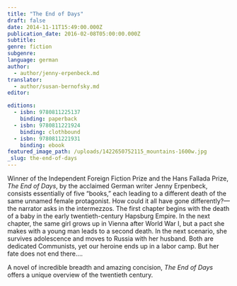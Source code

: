 ```yaml
---
title: "The End of Days"
draft: false
date: 2014-11-11T15:49:00.000Z
publication_date: 2016-02-08T05:00:00.000Z
subtitle:
genre: fiction
subgenre:
language: german
author:
  - author/jenny-erpenbeck.md
translator:
  - author/susan-bernofsky.md
editor:

editions:
  - isbn: 9780811225137
    binding: paperback
  - isbn: 9780811221924
    binding: clothbound
  - isbn: 9780811221931
    binding: ebook
featured_image_path: /uploads/1422650752115_mountains-1600w.jpg
_slug: the-end-of-days
---
```


Winner of the Independent Foreign Fiction Prize and the Hans Fallada Prize, _The End of Days_, by the acclaimed German writer Jenny Erpenbeck, consists essentially of five “books,” each leading to a different death of the same unnamed female protagonist. How could it all have gone differently?—the narrator asks in the intermezzos. The first chapter begins with the death of a baby in the early twentieth-century Hapsburg Empire. In the next chapter, the same girl grows up in Vienna after World War I, but a pact she makes with a young man leads to a second death. In the next scenario, she survives adolescence and moves to Russia with her husband. Both are dedicated Communists, yet our heroine ends up in a labor camp. But her fate does not end there….

A novel of incredible breadth and amazing concision, _The End of Days_ offers a unique overview of the twentieth century.

